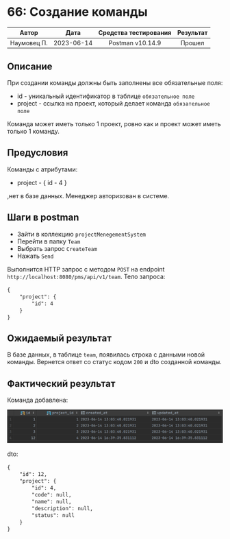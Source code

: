 # 66: Создание команды

|    Автор    |    Дата    | Средства тестирования | Результат |
|:-----------:|:----------:|:---------------------:|:---------:|
| Наумовец П. | 2023-06-14 |   Postman v10.14.9    |  Прошел   |

## Описание

При создании команды должны быть заполнены все обязательные поля:

* id - уникальный идентификатор в таблице `обязательное поле`
* project - ссылка на проект, который делает команда `обязательное поле`

Команда может иметь только 1 проект, ровно как и проект может иметь только 1 команду.

## Предусловия

Команды с атрибутами:

* project - {
    id - 4
}

,нет в базе данных. Менеджер авторизован в системе.

## Шаги в postman

* Зайти в коллекцию `projectMenegementSystem`
* Перейти в папку `Team`
* Выбрать запрос `CreateTeam`
* Нажать `Send`

Выполнится HTTP запрос с методом `POST` на endpoint `http://localhost:8080/pms/api/v1/team`. Тело запроса:

```
{
    "project": {
        "id": 4
    } 
}
```

## Ожидаемый результат

В базе данных, в таблице `team`, появилась строка с данными новой команды. Вернется ответ со статус кодом `200` и 
dto созданной команды.

## Фактический результат

Команда добавлена:

![Image alt](https://github.com/PavelNaymovets/project_management_system/blob/develop/doc/test-case/screenshot/team/team_create.PNG)

dto:

```
{
    "id": 12,
    "project": {
        "id": 4,
        "code": null,
        "name": null,
        "description": null,
        "status": null
    }
}
```